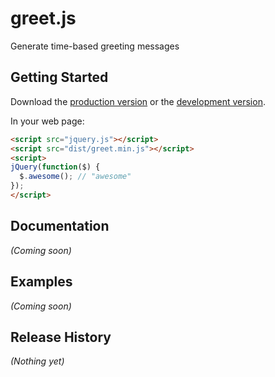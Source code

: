 # greet.js

Generate time-based greeting messages

## Getting Started

Download the [production version][min] or the [development version][max].

[min]: https://raw.github.com/hi/jquery-greet/master/dist/jquery.greet.min.js
[max]: https://raw.github.com/hi/jquery-greet/master/dist/jquery.greet.js

In your web page:

```html
<script src="jquery.js"></script>
<script src="dist/greet.min.js"></script>
<script>
jQuery(function($) {
  $.awesome(); // "awesome"
});
</script>
```

## Documentation
_(Coming soon)_

## Examples
_(Coming soon)_

## Release History
_(Nothing yet)_
